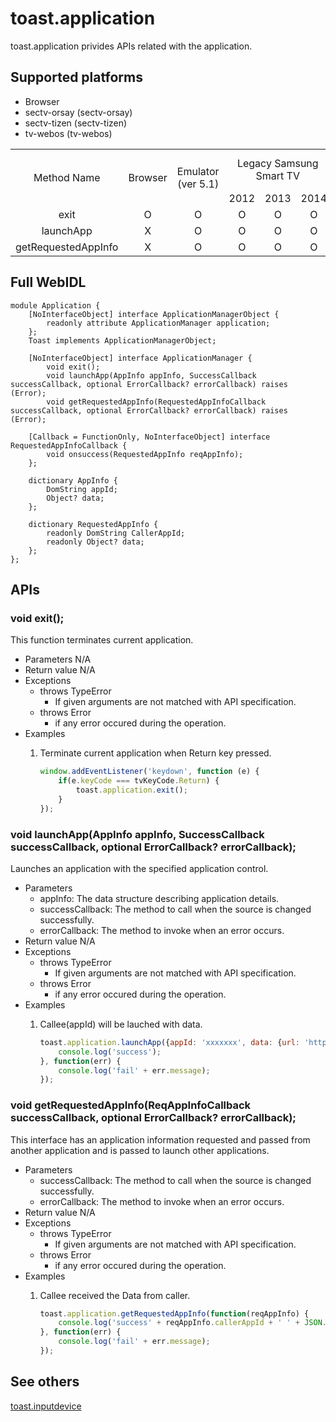 # toast.application
toast.application privides APIs related with the application.

## Supported platforms
* Browser
* sectv-orsay (sectv-orsay)
* sectv-tizen (sectv-tizen)
* tv-webos (tv-webos)

<table>
  <tr align="center">
    <td rowspan="2" style="">Method Name</td>
    <td rowspan="2" style="">Browser</td>
    <td rowspan="2" style="">Emulator<br>(ver 5.1)</td>
    <td colspan="3" style="">Legacy Samsung Smart TV</td>
    <td colspan="2" style="width:220px">Tizen Samsung Smart TV</td>
    <td colspan="3" style="width:220px">WebOS LG Smart TV</td>
  </tr>
  <tr align="center"><td>2012</td><td>2013</td><td>2014</td><td>2015</td><td>2016</td><td>2014</td><td>2015</td><td>2016</td></tr>
  <tr align="center"><td>exit</td><td>O</td><td>O</td><td>O</td><td>O</td><td>O</td><td>O</td><td>O</td><td>O</td><td>O</td><td>O</td></tr>
  <tr align="center"><td>launchApp</td><td>X</td><td>O</td><td>O</td><td>O</td><td>O</td><td>O</td><td>O</td><td>O</td><td>O</td><td>O</td></tr>
  <tr align="center"><td>getRequestedAppInfo</td><td>X</td><td>O</td><td>O</td><td>O</td><td>O</td><td>O</td><td>O</td><td>O</td><td>O</td><td>O</td></tr>
 </table>

## Full WebIDL
```WebIDL
module Application {
    [NoInterfaceObject] interface ApplicationManagerObject {
        readonly attribute ApplicationManager application;
    };
    Toast implements ApplicationManagerObject;

    [NoInterfaceObject] interface ApplicationManager {
        void exit();
        void launchApp(AppInfo appInfo, SuccessCallback successCallback, optional ErrorCallback? errorCallback) raises (Error);
        void getRequestedAppInfo(RequestedAppInfoCallback successCallback, optional ErrorCallback? errorCallback) raises (Error);
    
    [Callback = FunctionOnly, NoInterfaceObject] interface RequestedAppInfoCallback {
        void onsuccess(RequestedAppInfo reqAppInfo);
    };

    dictionary AppInfo {
        DomString appId;
        Object? data;
    };

    dictionary RequestedAppInfo {
        readonly DomString CallerAppId;
        readonly Object? data;
    };       
};
```

## APIs

### void exit();
This function terminates current application.
* Parameters
	N/A
* Return value
	N/A
* Exceptions
	* throws TypeError
		* If given arguments are not matched with API specification.
	* throws Error
		* if any error occured during the operation.
* Examples
	1. Terminate current application when Return key pressed.

		```js
		window.addEventListener('keydown', function (e) {
			if(e.keyCode === tvKeyCode.Return) {
				toast.application.exit();
			}
		});
		```

### void launchApp(AppInfo appInfo, SuccessCallback successCallback, optional ErrorCallback? errorCallback);
Launches an application with the specified application control.
* Parameters
	* appInfo: The data structure describing application details.
	* successCallback: The method to call when the source is changed successfully.
	* errorCallback: The method to invoke when an error occurs.
* Return value
	N/A
* Exceptions
	* throws TypeError
		* If given arguments are not matched with API specification.
	* throws Error
		* if any error occured during the operation.
* Examples
	1. Callee(appId) will be lauched with data.

		```js
        toast.application.launchApp({appId: 'xxxxxxx', data: {url: 'http://...', info: 'This is video url.'}}, function() {
        	console.log('success');
        }, function(err) {
        	console.log('fail' + err.message);
        });

		```

### void getRequestedAppInfo(ReqAppInfoCallback successCallback, optional ErrorCallback? errorCallback);
This interface has an application information requested and passed from another application and is passed to launch other applications. 
* Parameters
	* successCallback: The method to call when the source is changed successfully.
	* errorCallback: The method to invoke when an error occurs.
* Return value
	N/A
* Exceptions
	* throws TypeError
		* If given arguments are not matched with API specification.
	* throws Error
		* if any error occured during the operation.
* Examples
	1. Callee received the Data from caller.

		```js
        toast.application.getRequestedAppInfo(function(reqAppInfo) {
        	console.log('success' + reqAppInfo.callerAppId + ' ' + JSON.stringify(reqAppInfo.data));
        }, function(err) {
        	console.log('fail' + err.message);
        });
		```

## See others
[toast.inputdevice](toast.inputdevice.md)
